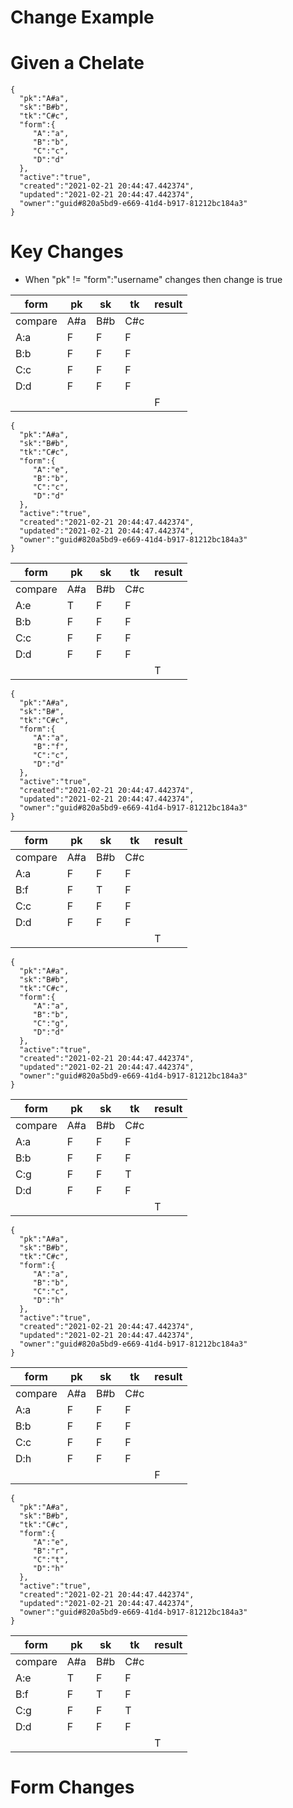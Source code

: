 


# Change Example
# Given a Chelate
```
{
  "pk":"A#a",
  "sk":"B#b",
  "tk":"C#c",
  "form":{
     "A":"a",
     "B":"b",
     "C":"c",
     "D":"d"
  },
  "active":"true",
  "created":"2021-02-21 20:44:47.442374",
  "updated":"2021-02-21 20:44:47.442374",
  "owner":"guid#820a5bd9-e669-41d4-b917-81212bc184a3"
}
```
# Key Changes
* When "pk" != "form":"username" changes then change is true

| form | pk | sk | tk | result |
| --- | -- | -- | -- | -- |
| compare | A#a | B#b | C#c | |
| A:a | F | F | F |  |
| B:b | F | F | F | |
| C:c | F | F | F | |
| D:d | F | F | F | |
|   |   |   |   | F  |


```
{
  "pk":"A#a",
  "sk":"B#b",
  "tk":"C#c",
  "form":{
     "A":"e",
     "B":"b",
     "C":"c",
     "D":"d"
  },
  "active":"true",
  "created":"2021-02-21 20:44:47.442374",
  "updated":"2021-02-21 20:44:47.442374",
  "owner":"guid#820a5bd9-e669-41d4-b917-81212bc184a3"
}
```


| form | pk | sk | tk | result |
| --- | -- | -- | -- | -- |
| compare | A#a | B#b | C#c | |
| A:e | T | F | F |  |
| B:b | F | F | F | |
| C:c | F | F | F | |
| D:d | F | F | F | |
|   |   |   |   | T  |


```
{
  "pk":"A#a",
  "sk":"B#",
  "tk":"C#c",
  "form":{
     "A":"a",
     "B":"f",
     "C":"c",
     "D":"d"
  },
  "active":"true",
  "created":"2021-02-21 20:44:47.442374",
  "updated":"2021-02-21 20:44:47.442374",
  "owner":"guid#820a5bd9-e669-41d4-b917-81212bc184a3"
}
```

| form | pk | sk | tk | result |
| --- | -- | -- | -- | -- |
| compare | A#a | B#b | C#c | |
| A:a | F | F | F |  |
| B:f | F | T | F | |
| C:c | F | F | F | |
| D:d | F | F | F | |
|   |   |   |   | T  |


```
{
  "pk":"A#a",
  "sk":"B#b",
  "tk":"C#c",
  "form":{
     "A":"a",
     "B":"b",
     "C":"g",
     "D":"d"
  },
  "active":"true",
  "created":"2021-02-21 20:44:47.442374",
  "updated":"2021-02-21 20:44:47.442374",
  "owner":"guid#820a5bd9-e669-41d4-b917-81212bc184a3"
}
```

| form | pk | sk | tk | result |
| --- | -- | -- | -- | -- |
| compare | A#a | B#b | C#c | |
| A:a | F | F | F |  |
| B:b | F | F | F | |
| C:g | F | F | T | |
| D:d | F | F | F | |
|   |   |   |   | T |

```
{
  "pk":"A#a",
  "sk":"B#b",
  "tk":"C#c",
  "form":{
     "A":"a",
     "B":"b",
     "C":"c",
     "D":"h"
  },
  "active":"true",
  "created":"2021-02-21 20:44:47.442374",
  "updated":"2021-02-21 20:44:47.442374",
  "owner":"guid#820a5bd9-e669-41d4-b917-81212bc184a3"
}
```
| form | pk | sk | tk | result |
| --- | -- | -- | -- | -- |
| compare | A#a | B#b | C#c | |
| A:a | F | F | F |  |
| B:b | F | F | F | |
| C:c | F | F | F | |
| D:h | F | F | F | |
|   |   |   |   | F |

```
{
  "pk":"A#a",
  "sk":"B#b",
  "tk":"C#c",
  "form":{
     "A":"e",
     "B":"r",
     "C":"t",
     "D":"h" 
  },
  "active":"true",
  "created":"2021-02-21 20:44:47.442374",
  "updated":"2021-02-21 20:44:47.442374",
  "owner":"guid#820a5bd9-e669-41d4-b917-81212bc184a3"
}
```

| form | pk | sk | tk | result |
| --- | -- | -- | -- | -- |
| compare | A#a | B#b | C#c | |
| A:e | T | F | F |  |
| B:f | F | T | F | |
| C:g | F | F | T | |
| D:d | F | F | F | |
|   |   |   |   | T |



# Form Changes
